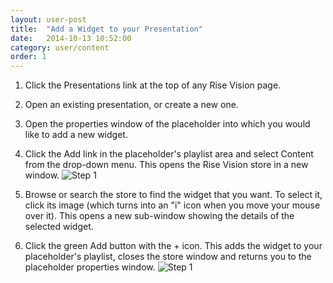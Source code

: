 ```yaml
---
layout: user-post
title:  "Add a Widget to your Presentation"
date:   2014-10-13 10:52:00
category: user/content
order: 1
---
```


1. Click the Presentations link at the top of any Rise Vision page.
2. Open an existing presentation, or create a new one.
3. Open the properties window of the placeholder into which you would like to add a new widget.
4. Click the Add link in the placeholder's playlist area and select Content from the drop-down menu. This opens the Rise Vision store in a new window.
![Step 1]({{site.absoluteurl}}assets/images/add-content-steps/add-content-link.png)

5. Browse or search the store to find the widget that you want.  To select it, click its image (which turns into an "i" icon when you move your mouse over it). This opens a new sub-window showing the details of the selected widget.
6. Click the green Add button with the + icon.  This adds the widget to your placeholder's playlist, closes the store window and returns you to the placeholder properties window.
 ![Step 1]({{site.absoluteurl}}assets/images/add-content-steps/add-store-item-button.png)

